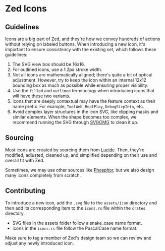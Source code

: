 # Zed Icons

## Guidelines

Icons are a big part of Zed, and they're how we convey hundreds of actions without relying on labeled buttons.
When introducing a new icon, it's important to ensure consistency with the existing set, which follows these guidelines:

1. The SVG view box should be 16x16.
2. For outlined icons, use a 1.2px stroke width.
3. Not all icons are mathematically aligned; there's quite a bit of optical adjustment. However, try to keep the icon within an internal 12x12 bounding box as much as possible while ensuring proper visibility.
4. Use the `filled` and `outlined` terminology when introducing icons that will have these two variants.
5. Icons that are deeply contextual may have the feature context as their name prefix. For example, `ToolWeb`, `ReplPlay`, `DebugStepInto`, etc.
6. Avoid complex layer structures in the icon SVG, like clipping masks and similar elements. When the shape becomes too complex, we recommend running the SVG through [SVGOMG](https://jakearchibald.github.io/svgomg/) to clean it up.

## Sourcing

Most icons are created by sourcing them from [Lucide](https://lucide.dev/).
Then, they're modified, adjusted, cleaned up, and simplified depending on their use and overall fit with Zed.

Sometimes, we may use other sources like [Phosphor](https://phosphoricons.com/), but we also design many icons completely from scratch.

## Contributing

To introduce a new icon, add the `.svg` file to the `assets/icon` directory and then add its corresponding item to the `icons.rs` file within the `crates` directory.

- SVG files in the assets folder follow a snake_case name format.
- Icons in the `icons.rs` file follow the PascalCase name format.

Make sure to tag a member of Zed's design team so we can review and adjust any newly introduced icon.
